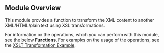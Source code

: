## Module Overview

This module provides a function to transform the XML content to another XML/HTML/plain text using XSL transformations.

For information on the operations, which you can perform with this module, see the below **Functions**. For examples on the usage of the operations, see the [XSLT Transformation Example](https://ballerina.io/swan-lake/learn/by-example/xslt-transformation.html).